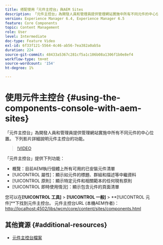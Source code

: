 ```yaml
---
title: 搭配使用「元件主控台」與AEM Sites
description: 「元件主控台」為開發人員和管理員提供管理網站實施中所有不同元件的中心位置。 下列影片詳細說明元件主控台的功能。
version: Experience Manager 6.4, Experience Manager 6.5
feature: Core Components
topic: Content Management
role: User
level: Intermediate
doc-type: Feature Video
exl-id: 6f33f121-5564-4c46-ab56-7ea382a0ab5a
duration: 224
source-git-commit: 48433a5367c281cf5a1c106b08a1306f1b0e8ef4
workflow-type: tm+mt
source-wordcount: '154'
ht-degree: 1%

---
```


# 使用元件主控台 {#using-the-components-console-with-aem-sites}

「元件主控台」為開發人員和管理員提供管理網站實施中所有不同元件的中心位置。 下列影片詳細說明元件主控台的功能。

>[!VIDEO](https://video.tv.adobe.com/v/17417?quality=12&learn=on)

「元件主控台」提供下列功能：

* 概覽：目前AEM執行個體上所有可用的已安裝元件清單
* [!UICONTROL 屬性]：顯示如元件的標題、群組和描述等中繼資料
* [!UICONTROL 原則]：顯示特定元件和相關範本的任何現有原則
* [!UICONTROL 即時使用情況]：顯示包含元件的頁面清單

您可以在&#x200B;**[!UICONTROL 工具]** > **[!UICONTROL 一般]** > **[!UICONTROL 元件]**下找到元件主控台。
元件主控台URL (本機AEM作者)： [http://localhost:4502/libs/wcm/core/content/sites/components.html](http://localhost:4502/libs/wcm/core/content/sites/components.html)

## 其他資源 {#additional-resources}

* [元件主控台檔案](https://helpx.adobe.com/experience-manager/6-5/sites/authoring/using/default-components-console.html)

